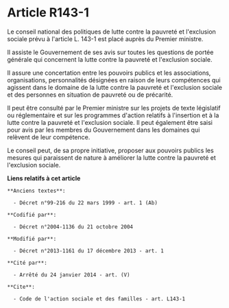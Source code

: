 # Article R143-1

Le conseil national des politiques de lutte contre la pauvreté et l'exclusion sociale prévu à l'article L. 143-1 est placé
auprès du Premier ministre. 

Il assiste le Gouvernement de ses avis sur toutes les questions de portée générale qui concernent la lutte contre la pauvreté
et l'exclusion sociale. 

Il assure une concertation entre les pouvoirs publics et les associations, organisations, personnalités désignées en raison
de leurs compétences qui agissent dans le domaine de la lutte contre la pauvreté et l'exclusion sociale et des personnes en
situation de pauvreté ou de précarité. 

Il peut être consulté par le Premier ministre sur les projets de texte législatif ou réglementaire et sur les programmes
d'action relatifs à l'insertion et à la lutte contre la pauvreté et l'exclusion sociale. Il peut également être saisi pour
avis par les membres du Gouvernement dans les domaines qui relèvent de leur compétence. 

Le conseil peut, de sa propre initiative, proposer aux pouvoirs publics les mesures qui paraissent de nature à améliorer la
lutte contre la pauvreté et l'exclusion sociale.

**Liens relatifs à cet article**

	**Anciens textes**:

	  - Décret n°99-216 du 22 mars 1999 - art. 1 (Ab)

	**Codifié par**:

	  - Décret n°2004-1136 du 21 octobre 2004

	**Modifié par**:

	  - Décret n°2013-1161 du 17 décembre 2013 - art. 1

	**Cité par**:

	  - Arrêté du 24 janvier 2014 - art. (V)

	**Cite**:

	  - Code de l'action sociale et des familles - art. L143-1
